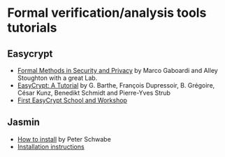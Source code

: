 # Formal verification/analysis tools tutorials

## Easycrypt

* [Formal Methods in Security and Privacy](https://cs-people.bu.edu/gaboardi/teaching/S21-CS591.html) by Marco Gaboardi and Alley Stoughton with a great Lab.
* [EasyCrypt: A Tutorial](https://www.semanticscholar.org/paper/EasyCrypt%3A-A-Tutorial-Barthe-Dupressoir/e6d0ac36f37643ab15875c3a5a830e9e51dbf08d) by G. Barthe, François Dupressoir, B. Grégoire, César Kunz, Benedikt Schmidt and Pierre-Yves Strub
* [First EasyCrypt School and Workshop](https://software.imdea.org/projects/certicrypt/school.html)


## Jasmin

* [How to install](https://cryptojedi.org/programming/jasmin.shtml) by Peter Schwabe
* [Installation instructions](https://github.com/jasmin-lang/jasmin/wiki/Installation-instructions)

